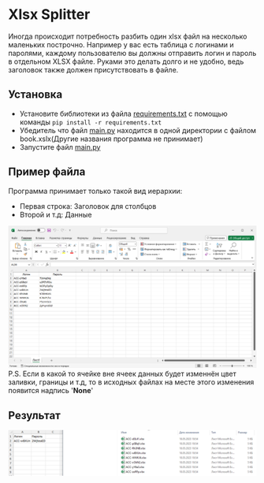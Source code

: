 # Xlsx Splitter

Иногда происходит потребность разбить один xlsx файл на несколько маленьких построчно. Например у вас есть таблица с логинами и паролями, каждому пользователю вы должны отправить логин и пароль в отдельном XLSX файле. Руками это делать долго и не удобно, ведь заголовок также должен присутствовать в файле.

## Установка
 - Установите библиотеки из файла [requirements.txt](https://github.com/Thorgathis/xlsx-splitter/blob/master/requirements.txt) с помощью команды ```pip install -r requirements.txt```
 - Убедитель что файл [main.py](https://github.com/Thorgathis/xlsx-splitter/blob/master/main.py) находится в одной директории с файлом book.xslx(Другие названия программа не принимает)
 - Запустите файл [main.py](https://github.com/Thorgathis/xlsx-splitter/blob/master/main.py)

## Пример файла
Программа принимает только такой вид иерархии:
 - Первая строка: Заголовок для столбцов
 - Второй и т.д: Данные

<img src="readme/img.png">
P.S. Если в какой то ячейке вне ячеек данных будет изменнён цвет заливки, границы и т.д, то в исходных файлах на месте этого изменения появится надпись '<strong>None</strong>'

## Результат
<img src="readme/out.png">
